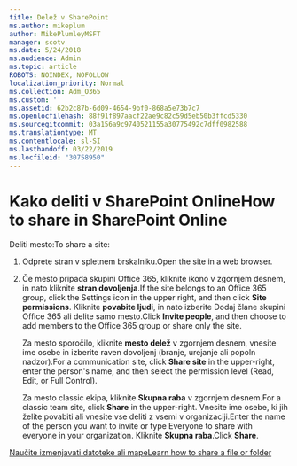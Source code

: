 ```yaml
---
title: Delež v SharePoint
ms.author: mikeplum
author: MikePlumleyMSFT
manager: scotv
ms.date: 5/24/2018
ms.audience: Admin
ms.topic: article
ROBOTS: NOINDEX, NOFOLLOW
localization_priority: Normal
ms.collection: Adm_O365
ms.custom: ''
ms.assetid: 62b2c87b-6d09-4654-9bf0-868a5e73b7c7
ms.openlocfilehash: 88f91f897aacf22ae9c82c59d5eb50b3ffcd5330
ms.sourcegitcommit: 03a156a9c9740521155a30775492c7dff0982588
ms.translationtype: MT
ms.contentlocale: sl-SI
ms.lasthandoff: 03/22/2019
ms.locfileid: "30758950"
---
```

# <a name="how-to-share-in-sharepoint-online"></a><span data-ttu-id="2ba96-102">Kako deliti v SharePoint Online</span><span class="sxs-lookup"><span data-stu-id="2ba96-102">How to share in SharePoint Online</span></span>

<span data-ttu-id="2ba96-103">Deliti mesto:</span><span class="sxs-lookup"><span data-stu-id="2ba96-103">To share a site:</span></span>
  
1. <span data-ttu-id="2ba96-104">Odprete stran v spletnem brskalniku.</span><span class="sxs-lookup"><span data-stu-id="2ba96-104">Open the site in a web browser.</span></span>
    
2. <span data-ttu-id="2ba96-105">Če mesto pripada skupini Office 365, kliknite ikono v zgornjem desnem, in nato kliknite **stran dovoljenja**.</span><span class="sxs-lookup"><span data-stu-id="2ba96-105">If the site belongs to an Office 365 group, click the Settings icon in the upper right, and then click **Site permissions**.</span></span> <span data-ttu-id="2ba96-106">Kliknite **povabite ljudi**, in nato izberite Dodaj člane skupini Office 365 ali delite samo mesto.</span><span class="sxs-lookup"><span data-stu-id="2ba96-106">Click **Invite people**, and then choose to add members to the Office 365 group or share only the site.</span></span> 
    
    <span data-ttu-id="2ba96-107">Za mesto sporočilo, kliknite **mesto delež** v zgornjem desnem, vnesite ime osebe in izberite raven dovoljenj (branje, urejanje ali popoln nadzor).</span><span class="sxs-lookup"><span data-stu-id="2ba96-107">For a communication site, click **Share site** in the upper-right, enter the person's name, and then select the permission level (Read, Edit, or Full Control).</span></span> 
    
    <span data-ttu-id="2ba96-108">Za mesto classic ekipa, kliknite **Skupna raba** v zgornjem desnem.</span><span class="sxs-lookup"><span data-stu-id="2ba96-108">For a classic team site, click **Share** in the upper-right.</span></span> <span data-ttu-id="2ba96-109">Vnesite ime osebe, ki jih želite povabiti ali vnesite vse deliti z vsemi v organizaciji.</span><span class="sxs-lookup"><span data-stu-id="2ba96-109">Enter the name of the person you want to invite or type Everyone to share with everyone in your organization.</span></span> <span data-ttu-id="2ba96-110">Kliknite **Skupna raba**.</span><span class="sxs-lookup"><span data-stu-id="2ba96-110">Click **Share**.</span></span>
    
[<span data-ttu-id="2ba96-111">Naučite izmenjavati datoteke ali mape</span><span class="sxs-lookup"><span data-stu-id="2ba96-111">Learn how to share a file or folder</span></span>](https://go.microsoft.com/fwlink/?linkid=511430)
  

